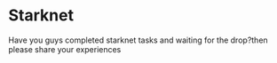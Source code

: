 # Starknet
Have you guys completed starknet tasks and waiting for the drop?then please share your experiences 

